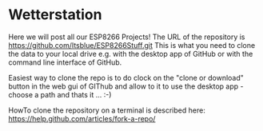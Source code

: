 # Wetterstation

Here we will post all our ESP8266 Projects!
The URL of the repository is https://github.com/Itsblue/ESP8266Stuff.git
This is what you need to clone the data to your local drive e.g. with the desktop app of GitHub or with the command line interface of GitHub.

Easiest way to clone the repo is to do clock on the "clone or download" button in the web gui of GIThub and allow to it to use the desktop app - choose a path and thats it ... :-)

HowTo clone the repository on a terminal is described here: https://help.github.com/articles/fork-a-repo/
